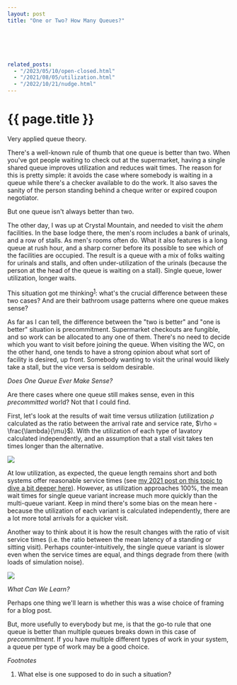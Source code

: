 ```yaml
---
layout: post
title: "One or Two? How Many Queues?"






related_posts:
  - "/2023/05/10/open-closed.html"
  - "/2021/08/05/utilization.html"
  - "/2022/10/21/nudge.html"
---
```

{{ page.title }}
================


<script>
  MathJax = {
    tex: {inlineMath: [['$', '$'], ['\\(', '\\)']]}
  };
</script>
<script id="MathJax-script" async src="https://cdn.jsdelivr.net/npm/mathjax@3/es5/tex-mml-chtml.js"></script>

<p class="meta">Very applied queue theory.</p>

There's a well-known rule of thumb that one queue is better than two. When you've got people waiting to check out at the supermarket, having a single shared queue improves utilization and reduces wait times. The reason for this is pretty simple: it avoids the case where somebody is waiting in a queue while there's a checker available to do the work. It also saves the sanity of the person standing behind a cheque writer or expired coupon negotiator.

But one queue isn't always better than two.

The other day, I was up at Crystal Mountain, and needed to visit the *ahem* facilities. In the base lodge there, the men's room includes a bank of urinals, and a row of stalls. As men's rooms often do. What it also features is a long queue at rush hour, and a sharp corner before its possible to see which of the facilities are occupied. The result is a queue with a mix of folks waiting for urinals and stalls, and often under-utilization of the urinals (because the person at the head of the queue is waiting on a stall). Single queue, lower utilization, longer waits.

This situation got me thinking<sup>[1](#foot1)</sup>: what's the crucial difference between these two cases? And are their bathroom usage patterns where one queue makes sense?

As far as I can tell, the difference between the "two is better" and "one is better" situation is precommitment. Supermarket checkouts are fungible, and so work can be allocated to any one of them. There's no need to decide which you want to visit before joining the queue. When visiting the WC, on the other hand, one tends to have a strong opinion about what sort of facility is desired, up front. Somebody wanting to visit the urinal would likely take a stall, but the vice versa is seldom desirable.

*Does One Queue Ever Make Sense?*

Are there cases where one queue still makes sense, even in this *precommitted* world? Not that I could find.

First, let's look at the results of wait time versus utilization (utilization $\rho$ calculated as the ratio between the arrival rate and service rate, $\rho = \frac{\lambda}{\mu}$). With the utilization of each type of lavatory calculated independently, and an assumption that a stall visit takes ten times longer than the alternative.

![](/blog/images/arrival_rate_avg_wait.png)

At low utilization, as expected, the queue length remains short and both systems offer reasonable service times (see [my 2021 post on this topic to dive a bit deeper here](https://brooker.co.za/blog/2021/08/05/utilization.html)). However, as utilization approaches 100%, the mean wait times for single queue variant increase much more quickly than the multi-queue variant. Keep in mind there's some bias on the mean here - because the utilization of each variant is calculated independently, there are a lot more total arrivals for a quicker visit.

Another way to think about it is how the result changes with the ratio of visit service times (i.e. the ratio between the mean latency of a standing or sitting visit). Perhaps counter-intuitively, the single queue variant is slower even when the service times are equal, and things degrade from there (with loads of simulation noise).

![](/blog/images/speed_ratio_avg_wait_linear.png)

*What Can We Learn?*

Perhaps one thing we'll learn is whether this was a wise choice of framing for a blog post.

But, more usefully to everybody but me, is that the go-to rule that one queue is better than multiple queues breaks down in this case of *precommitment*. If you have multiple different types of work in your system, a queue per type of work may be a good choice.


*Footnotes*

1. <a name="foot1"></a> What else is one supposed to do in such a situation?